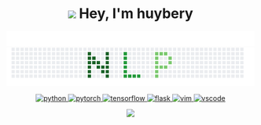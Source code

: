 <div align="center">
  <h1 align="center"> <img src="https://emojis.slackmojis.com/emojis/images/1531849430/4246/blob-sunglasses.gif?1531849430" width="30"/> Hey, I'm huybery</h1>
<!--   <h3 style="color:red;" align="center"> I'm a researcher with a strong curiosity about deep learning & nature language processing. </h3> -->

  <img src="https://github.com/huybery/huybery/blob/master/bio.gif" />

  <img src="https://github.com/huybery/huybery/blob/master/nlp_x.png" />
  

  <p align="center"> 
    <a href="https://www.python.org" target="_blank"> 
      <img src="https://devicons.github.io/devicon/devicon.git/icons/python/python-original.svg" alt="python" width="40" height="40"/> 
    </a> 
    <a href="https://pytorch.org/" target="_blank"> 
      <img src="https://www.vectorlogo.zone/logos/pytorch/pytorch-icon.svg" alt="pytorch" width="40" height="40"/> 
    </a> 
    <a href="https://www.tensorflow.org" target="_blank"> 
      <img src="https://www.vectorlogo.zone/logos/tensorflow/tensorflow-icon.svg" alt="tensorflow" width="40" height="40"/> 
    </a> 
    <a href="https://flask.palletsprojects.com/" target="_blank"> 
       <img src="https://www.vectorlogo.zone/logos/pocoo_flask/pocoo_flask-icon.svg" alt="flask" width="40" height="40"/> 
    </a> 
    <a href="https://github.com/vim/vim" target="_blank"> 
       <img src="https://www.vectorlogo.zone/logos/vim/vim-icon.svg" alt="vim" width="40" height="40"/> 
    </a> 
    <a href="https://code.visualstudio.com/" target="_blank"> 
       <img src="https://github.com/bestofjs/bestofjs-webui/blob/master/public/logos/vscode.svg" alt="vscode" width="40" height="40"/> 
    </a> 

  </p>
  <p align="center"> <img src="https://visitor-badge.glitch.me/badge?page_id=huybery.huybery" /> </p>
</div>

<!-- ![ visitors ](https://visitor-badge.glitch.me/badge?page_id=huybery.huybery) -->


<!-- <img src='https://random-memer.herokuapp.com/' title="Meme" alt="Please refresh the page is the meme doesn't show up."> -->
